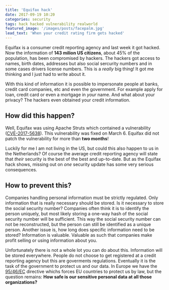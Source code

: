```yaml
---
title: 'Equifax hack'
date: 2017-09-19 10:20
categories: security
tags: hack hacked vulnerability realworld
featured_image: '/images/posts/facepalm.jpg'
lead_text: 'When your credit rating firm gets hacked'
---
```


Equifax is a consumer credit reporting agency and last week it got hacked. Now
the information of **143 milion US citizens**, about 45% of the population, has
been compromised by hackers. The hackers got access to names, birth dates,
addresses but also social sercurity numbers and in some cases drivers license numbers. 
This is a _really_ big thing! It got me thinking and I just had to write about it.

With this kind of information it is possible to impersonate people at banks,
credit card companies, etc and even the government. For example apply for loan,
credit card or even a mortgage in _your_ name. And what about your privacy?
The hackers even obtained your credit information.

## How did this happen?
Well, Equifax was using Apache Struts which contained a
vulnerability ([CVE-2017-5638](http://www.cvedetails.com/cve/cve-2017-5638)).
This vulnerability was fixed on March 6. Equifax did not patch the vulnerability
for more than **two months**!

Luckily for me I am not living in the US, but could this also happen to us in
the Netherlands? Of course the average credit reporting agency will state that
_their_ security is the best of the best and up-to-date. But as the Equifax hack
shows, missing out on _one_ security update has some very serious consequences.

## How to prevent this?
Companies handling personal information must be strictly regulated. Only
information that is really necessary should be stored. Is it necessary to store
the social security number? Companies often think it is to identify the person
uniquely, but most likely storing a one-way hash of the social security number
will be sufficient. This way the social security number can not be
reconstructed, but the person can still be identified as a unique person.
Another issue is, how long does specific information need to be stored?
Information is valuable. Valuable as such that companies make profit selling
or using information about you.

Unfortunately there is not a whole lot you can do about this. Information will
be stored everywhere. People do not choose to get registered at a credit
reporting agency but this are goverments regulations. Eventually it is the task
of the government to protect us and our data. In Europe we have the
[95/46/EC](http://eur-lex.europa.eu/legal-content/EN/TXT/?uri=celex%3A31995L0046)
directive whichs forces EU countries to protect us by law, but the question
remains: **How safe is our sensitive personal data at all those organizations?**


